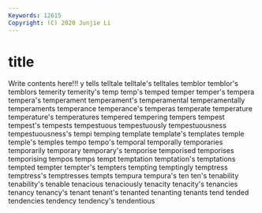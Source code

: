 ```yaml
---
Keywords: 12615
Copyright: (C) 2020 Junjie Li
---
```


# title

Write contents here!!!
y 
tells 
telltale 
telltale's 
telltales 
temblor 
temblor's
temblors 
temerity 
temerity's 
temp 
temp's 
temped 
temper 
temper's 
tempera 
tempera's
temperament 
temperament's 
temperamental 
temperamentally 
temperaments 
temperance 
temperance's 
temperas 
temperate 
temperature
temperature's 
temperatures 
tempered 
tempering 
tempers 
tempest 
tempest's 
tempests 
tempestuous 
tempestuously
tempestuousness 
tempestuousness's 
tempi 
temping 
template 
template's 
templates 
temple 
temple's 
temples
tempo 
tempo's 
temporal 
temporally 
temporaries 
temporarily 
temporary 
temporary's 
temporise 
temporised
temporises 
temporising 
tempos 
temps 
tempt 
temptation 
temptation's 
temptations 
tempted 
tempter
tempter's 
tempters 
tempting 
temptingly 
temptress 
temptress's 
temptresses 
tempts 
tempura 
tempura's
ten 
ten's 
tenability 
tenability's 
tenable 
tenacious 
tenaciously 
tenacity 
tenacity's 
tenancies
tenancy 
tenancy's 
tenant 
tenant's 
tenanted 
tenanting 
tenants 
tend 
tended 
tendencies
tendency 
tendency's 
tendentious 
